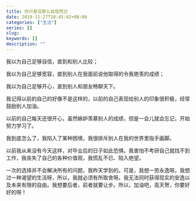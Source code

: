 ```yaml
---
title: 你只是没那么自信而已
date: 2019-11-27T18:45:02+08:00
categories: ["生活"]
series: []
slug: 
keywords: []
description: ""
---
```


我以为自己足够自信，直到和别人比较；

我以为自己足够宽容，直到别人在我面前说他取得的令我艳羡的成绩；

我以为自己足够开心，直到别人和朋友畅聊天下。

我记得以前的自己的好像不是这样的，以前的自己表现给别人的印象很积极，经常鼓励别人加油。

以前的自己每天还很开心，虽然嫉妒羡慕别人的成绩，但是一会儿就会忘记，开始努力学习了。

我到底怎么了，我陷入了某种困境，我很排斥别人在我的世界里指手画脚。

以前我从来没有今天这样，对毕业后的日子如此恐惧。我害怕不考研自己就找不到工作，我丧失了自己的各种价值观，我慌乱不已、陷入绝望。

一次的选择并不会解决所有的问题，我昨天学到的。可是，我想一劳永逸呀。我想过一种渴望的生活呀，所以，我就必须有所取舍呀。我无法同时获得现实的安逸以及未来有限的自由。我想要后者，前者就要让步。所以，加油吧，高天贺，你要好好的呀！